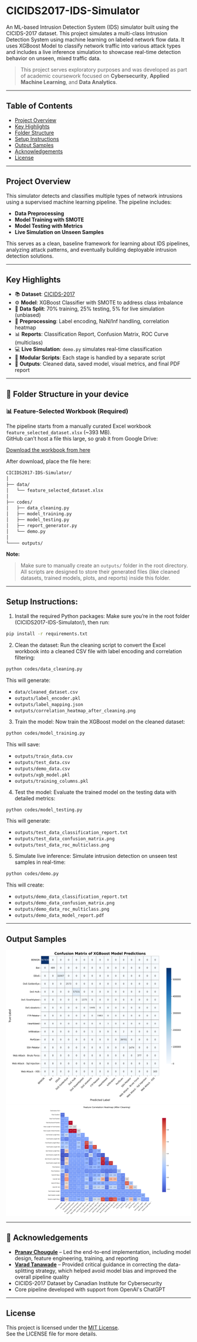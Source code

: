 # CICIDS2017-IDS-Simulator

An ML-based Intrusion Detection System (IDS) simulator built using the CICIDS-2017 dataset. This project simulates a multi-class Intrusion Detection System using machine learning on labeled network flow data. It uses XGBoost Model to classify network traffic into various attack types and includes a live inference simulation to showcase real-time detection behavior on unseen, mixed traffic data. 

> This project serves exploratory purposes and was developed as part of academic coursework focused on **Cybersecurity**, **Applied Machine Learning**, and **Data Analytics**.

---

## Table of Contents

- [Project Overview](#project-overview)
- [Key Highlights](#key-highlights)
- [Folder Structure](#folder-structure-in-your-device)
- [Setup Instructions](#setup-instructions)
- [Output Samples](#output-samples)
- [Acknowledgements](#acknowledgements)
- [License](#license)

---

## Project Overview

This simulator detects and classifies multiple types of network intrusions using a supervised machine learning pipeline. The pipeline includes:

- **Data Preprocessing**
- **Model Training with SMOTE**
- **Model Testing with Metrics**
- **Live Simulation on Unseen Samples**

This serves as a clean, baseline framework for learning about IDS pipelines, analyzing attack patterns, and eventually building deployable intrusion detection solutions.

---

## Key Highlights

- 📚 **Dataset**: [CICIDS-2017](https://www.kaggle.com/datasets/chethuhn/network-intrusion-dataset)
- ⚙️ **Model**: XGBoost Classifier with SMOTE to address class imbalance
- 🔀 **Data Split**: 70% training, 25% testing, 5% for live simulation (unbiased)
- 🧼 **Preprocessing**: Label encoding, NaN/Inf handling, correlation heatmap
- 📊 **Reports**: Classification Report, Confusion Matrix, ROC Curve (multiclass)
- 💻 **Live Simulation**: `demo.py` simulates real-time classification
- 🔗 **Modular Scripts**: Each stage is handled by a separate script
- 📁 **Outputs**: Cleaned data, saved model, visual metrics, and final PDF report

---

## 📁 Folder Structure in your device

### 📊 Feature-Selected Workbook (Required)

The pipeline starts from a manually curated Excel workbook `feature_selected_dataset.xlsx` (~393 MB).  
GitHub can’t host a file this large, so grab it from Google Drive:

[Download the workbook from here](https://docs.google.com/spreadsheets/d/1DYT9haevZg3vLJu14RSE7lHSp0czjtzk/edit?usp=sharing&ouid=101696014190707870752&rtpof=true&sd=true)

After download, place the file here:
```
CICIDS2017-IDS-Simulator/
│
├── data/
│   └── feature_selected_dataset.xlsx 
│
├── codes/ 
│   ├── data_cleaning.py
│   ├── model_training.py
│   ├── model_testing.py
│   ├── report_generator.py
│   └── demo.py
│
└──── outputs/ 
```

**Note:**  
> Make sure to manually create an `outputs/` folder in the root directory.  
> All scripts are designed to store their generated files (like cleaned datasets, trained models, plots, and reports) inside this folder.  

---

## Setup Instructions:

1. Install the required Python packages:
Make sure you’re in the root folder (CICIDS2017-IDS-Simulator/), then run:
```bash
pip install -r requirements.txt
```

2. Clean the dataset:
Run the cleaning script to convert the Excel workbook into a cleaned CSV file with label encoding and correlation filtering:
```bash
python codes/data_cleaning.py
```
This will generate:
- `data/cleaned_dataset.csv`
- `outputs/label_encoder.pkl`
- `outputs/label_mapping.json`
- `outputs/correlation_heatmap_after_cleaning.png`

3. Train the model:
Now train the XGBoost model on the cleaned dataset:
```bash
python codes/model_training.py
```
This will save:

- `outputs/train_data.csv`
- `outputs/test_data.csv`
- `outputs/demo_data.csv`
- `outputs/xgb_model.pkl`
- `outputs/training_columns.pkl`

4. Test the model:
Evaluate the trained model on the testing data with detailed metrics:
```bash
python codes/model_testing.py
```
This will generate:

- `outputs/test_data_classification_report.txt`
- `outputs/test_data_confusion_matrix.png`
- `outputs/test_data_roc_multiclass.png`

5. Simulate live inference:
Simulate intrusion detection on unseen test samples in real-time:
```bash
python codes/demo.py
```
This will create:

- `outputs/demo_data_classification_report.txt`
- `outputs/demo_data_confusion_matrix.png`
- `outputs/demo_data_roc_multiclass.png`
- `outputs/demo_data_model_report.pdf`

---

## Output Samples

![Test Data Confusion Matrix](assets/test_data_confusion_matrix.png)
![Correlation Heatmap](assets/correlation_heatmap_after_cleaning.png)

---

## 🤝 Acknowledgements

- **[Pranav Chougule](https://github.com/Greatmax-07)** – Led the end-to-end implementation, including model design, feature engineering, training, and reporting
- **[Varad Tanawade](https://github.com/vartan2006)** – Provided critical guidance in correcting the data-splitting strategy, which helped avoid model bias and improved the overall pipeline quality
- CICIDS-2017 Dataset by Canadian Institute for Cybersecurity
- Core pipeline developed with support from OpenAI's ChatGPT

---

## License

This project is licensed under the [MIT License](LICENSE).  
See the LICENSE file for more details.
